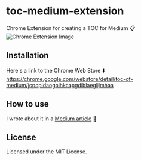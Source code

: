 # toc-medium-extension
Chrome Extension for creating a TOC for Medium :clipboard:
![Chrome Extension Image](https://user-images.githubusercontent.com/1802476/81833086-3c64a900-957a-11ea-80db-207021255ccf.png)

## Installation
Here's a link to the Chrome Web Store :arrow_down:  
https://chrome.google.com/webstore/detail/toc-of-medium/jcpcpidaogolhkcapgdiblaeglijmhaa

## How to use
I wrote about it in a [Medium article](https://medium.com/@nikaera/chrome-extension-for-creating-a-toc-for-medium-8c8d344313fe) :memo:

## License
Licensed under the MIT License.
